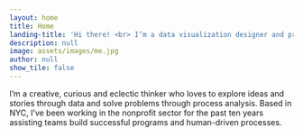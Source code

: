 ```yaml
---
layout: home
title: Home
landing-title: 'Hi there! <br> I’m a data visualization designer and process analyst that loves to tell stories through data, and analyze processes and systems.'
description: null
image: assets/images/me.jpg
author: null
show_tile: false
---
```


I’m a creative, curious and eclectic thinker who loves to explore ideas and stories through data and solve problems through process analysis. Based in NYC, I’ve been working in the nonprofit sector for the past ten years assisting teams build successful programs and human-driven processes.
